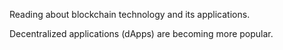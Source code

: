 Reading about blockchain technology and its applications.

Decentralized applications (dApps) are becoming more popular.